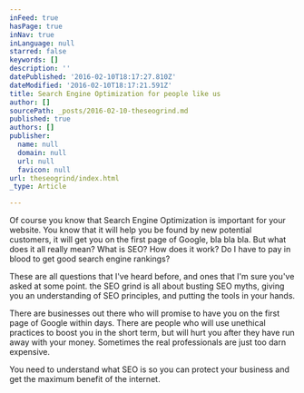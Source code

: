 ```yaml
---
inFeed: true
hasPage: true
inNav: true
inLanguage: null
starred: false
keywords: []
description: ''
datePublished: '2016-02-10T18:17:27.810Z'
dateModified: '2016-02-10T18:17:21.591Z'
title: Search Engine Optimization for people like us
author: []
sourcePath: _posts/2016-02-10-theseogrind.md
published: true
authors: []
publisher:
  name: null
  domain: null
  url: null
  favicon: null
url: theseogrind/index.html
_type: Article

---
```

Of course you know that Search Engine Optimization is important for your website. You know that it will help you be found by new potential customers, it will get you on the first page of Google, bla bla bla. But what does it all really mean? What is SEO? How does it work? Do I have to pay in blood to get good search engine rankings?

These are all questions that I've heard before, and ones that I'm sure you've asked at some point. the SEO grind is all about busting SEO myths, giving you an understanding of SEO principles, and putting the tools in your hands.

There are businesses out there who will promise to have you on the first page of Google within days. There are people who will use unethical practices to boost you in the short term, but will hurt you after they have run away with your money. Sometimes the real professionals are just too darn expensive.

You need to understand what SEO is so you can protect your business and get the maximum benefit of the internet.